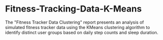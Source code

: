 # Fitness-Tracking-Data-K-Means
The "Fitness Tracker Data Clustering" report presents an analysis of simulated fitness tracker data using the KMeans clustering algorithm to identify distinct user groups based on daily step counts and sleep duration.
